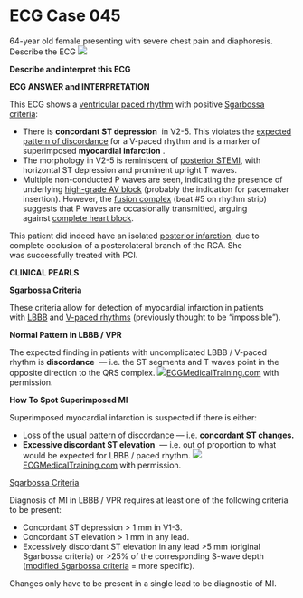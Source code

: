 # ECG Case 045


64-year old female presenting with severe chest pain and diaphoresis. Describe the ECG
![](https://litfl.com/wp-content/uploads/2018/08/TOP-100-ECG-QUIZ-LITFL-045.jpg)



**Describe and interpret this ECG** 

**ECG ANSWER and INTERPRETATION** 


This ECG shows a [ventricular paced rhythm](https://litfl.com/pacemaker-rhythms-normal-patterns/) with positive [Sgarbossa criteria](https://litfl.com/sgarbossa-criteria-ecg-library/):

- There is **concordant ST depression**  in V2-5. This violates the [expected pattern of discordance](https://litfl.com/sgarbossa-criteria-ecg-library/) for a V-paced rhythm and is a marker of superimposed **myocardial infarction** .
- The morphology in V2-5 is reminiscent of [posterior STEMI](https://litfl.com/posterior-myocardial-infarction-ecg-library/), with horizontal ST depression and prominent upright T waves.
- Multiple non-conducted P waves are seen, indicating the presence of underlying [high-grade AV block](https://litfl.com/av-block-2nd-degree-high-grade-av-block/) (probably the indication for pacemaker insertion). However, the [fusion complex](https://litfl.com/fusion-beat-dressler-beat-ecg-library/) (beat #5 on rhythm strip) suggests that P waves are occasionally transmitted, arguing against [complete heart block](https://litfl.com/av-block-3rd-degree-complete-heart-block/).


This patient did indeed have an isolated [posterior infarction](https://litfl.com/posterior-myocardial-infarction-ecg-library/), due to complete occlusion of a posterolateral branch of the RCA. She was successfully treated with PCI.

**CLINICAL PEARLS** 



**Sgarbossa Criteria** 


These criteria allow for detection of myocardial infarction in patients with [LBBB](https://litfl.com/left-bundle-branch-block-lbbb-ecg-library/) and [V-paced rhythms](https://litfl.com/pacemaker-rhythms-normal-patterns/) (previously thought to be “impossible”).



**Normal Pattern in LBBB / VPR** 


The expected finding in patients with uncomplicated LBBB / V-paced rhythm is **discordance**  — i.e. the ST segments and T waves point in the opposite direction to the QRS complex.
![](https://litfl.com/wp-content/uploads/2018/08/Sgarbossa-Criteria-ECG-discordant-ST-segments-and-T-waves.jpg)[ECGMedicalTraining.com](https://www.ecgmedicaltraining.com/) with permission.



**How To Spot Superimposed MI** 


Superimposed myocardial infarction is suspected if there is either:

- Loss of the usual pattern of discordance — i.e. **concordant ST changes.** 
- **Excessive discordant ST elevation**  — i.e. out of proportion to what would be expected for LBBB / paced rhythm.
![](https://litfl.com/wp-content/uploads/2018/08/Sgarbossa-Criteria-ECG-LBBB-Paced-rhythm.jpg)[ECGMedicalTraining.com](https://www.ecgmedicaltraining.com/) with permission.


[Sgarbossa Criteria](https://litfl.com/sgarbossa-criteria-ecg-library/)


Diagnosis of MI in LBBB / VPR requires at least one of the following criteria to be present:

- Concordant ST depression > 1 mm in V1-3.
- Concordant ST elevation > 1 mm in any lead.
- Excessively discordant ST elevation in any lead >5 mm (original Sgarbossa criteria) or >25% of the corresponding S-wave depth ([modified Sgarbossa criteria](http://epmonthly.com/article/stemi-in-the-presence-of-lbbb/) = more specific).


Changes only have to be present in a single lead to be diagnostic of MI.


